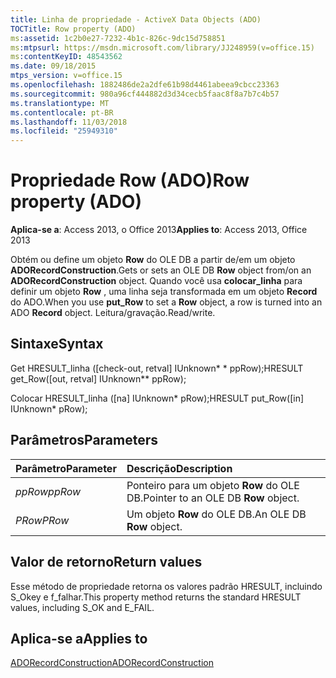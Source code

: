 ```yaml
---
title: Linha de propriedade - ActiveX Data Objects (ADO)
TOCTitle: Row property (ADO)
ms:assetid: 1c2b0e27-7232-4b1c-826c-9dc15d758851
ms:mtpsurl: https://msdn.microsoft.com/library/JJ248959(v=office.15)
ms:contentKeyID: 48543562
ms.date: 09/18/2015
mtps_version: v=office.15
ms.openlocfilehash: 1882486de2a2dfe61b98d4461abeea9cbcc23363
ms.sourcegitcommit: 980a96cf444882d3d34cecb5faac8f8a7b7c4b57
ms.translationtype: MT
ms.contentlocale: pt-BR
ms.lasthandoff: 11/03/2018
ms.locfileid: "25949310"
---
```

# <a name="row-property-ado"></a><span data-ttu-id="00b31-102">Propriedade Row (ADO)</span><span class="sxs-lookup"><span data-stu-id="00b31-102">Row property (ADO)</span></span>

<span data-ttu-id="00b31-103">**Aplica-se a**: Access 2013, o Office 2013</span><span class="sxs-lookup"><span data-stu-id="00b31-103">**Applies to**: Access 2013, Office 2013</span></span>

<span data-ttu-id="00b31-104">Obtém ou define um objeto **Row** do OLE DB a partir de/em um objeto **ADORecordConstruction**.</span><span class="sxs-lookup"><span data-stu-id="00b31-104">Gets or sets an OLE DB **Row** object from/on an **ADORecordConstruction** object.</span></span> <span data-ttu-id="00b31-105">Quando você usa **colocar\_linha** para definir um objeto **Row** , uma linha seja transformada em um objeto **Record** do ADO.</span><span class="sxs-lookup"><span data-stu-id="00b31-105">When you use **put\_Row** to set a **Row** object, a row is turned into an ADO **Record** object.</span></span> <span data-ttu-id="00b31-106">Leitura/gravação.</span><span class="sxs-lookup"><span data-stu-id="00b31-106">Read/write.</span></span>

## <a name="syntax"></a><span data-ttu-id="00b31-107">Sintaxe</span><span class="sxs-lookup"><span data-stu-id="00b31-107">Syntax</span></span>

<span data-ttu-id="00b31-108">Get HRESULT\_linha (\[check-out, retval\] IUnknown\* \* ppRow);</span><span class="sxs-lookup"><span data-stu-id="00b31-108">HRESULT get\_Row(\[out, retval\] IUnknown\*\* ppRow);</span></span>

<span data-ttu-id="00b31-109">Colocar HRESULT\_linha (\[na\] IUnknown\* pRow);</span><span class="sxs-lookup"><span data-stu-id="00b31-109">HRESULT put\_Row(\[in\] IUnknown\* pRow);</span></span>

## <a name="parameters"></a><span data-ttu-id="00b31-110">Parâmetros</span><span class="sxs-lookup"><span data-stu-id="00b31-110">Parameters</span></span>

|<span data-ttu-id="00b31-111">Parâmetro</span><span class="sxs-lookup"><span data-stu-id="00b31-111">Parameter</span></span>|<span data-ttu-id="00b31-112">Descrição</span><span class="sxs-lookup"><span data-stu-id="00b31-112">Description</span></span>|
|:--------|:----------|
|<span data-ttu-id="00b31-113">*ppRow*</span><span class="sxs-lookup"><span data-stu-id="00b31-113">*ppRow*</span></span> |<span data-ttu-id="00b31-114">Ponteiro para um objeto **Row** do OLE DB.</span><span class="sxs-lookup"><span data-stu-id="00b31-114">Pointer to an OLE DB **Row** object.</span></span>|
|<span data-ttu-id="00b31-115">*PRow*</span><span class="sxs-lookup"><span data-stu-id="00b31-115">*PRow*</span></span> |<span data-ttu-id="00b31-116">Um objeto **Row** do OLE DB.</span><span class="sxs-lookup"><span data-stu-id="00b31-116">An OLE DB **Row** object.</span></span>|

## <a name="return-values"></a><span data-ttu-id="00b31-117">Valor de retorno</span><span class="sxs-lookup"><span data-stu-id="00b31-117">Return values</span></span>

<span data-ttu-id="00b31-118">Esse método de propriedade retorna os valores padrão HRESULT, incluindo S\_Okey e f\_falhar.</span><span class="sxs-lookup"><span data-stu-id="00b31-118">This property method returns the standard HRESULT values, including S\_OK and E\_FAIL.</span></span>

## <a name="applies-to"></a><span data-ttu-id="00b31-119">Aplica-se a</span><span class="sxs-lookup"><span data-stu-id="00b31-119">Applies to</span></span>

[<span data-ttu-id="00b31-120">ADORecordConstruction</span><span class="sxs-lookup"><span data-stu-id="00b31-120">ADORecordConstruction</span></span>](adorecordconstruction-interface-ado.md)

